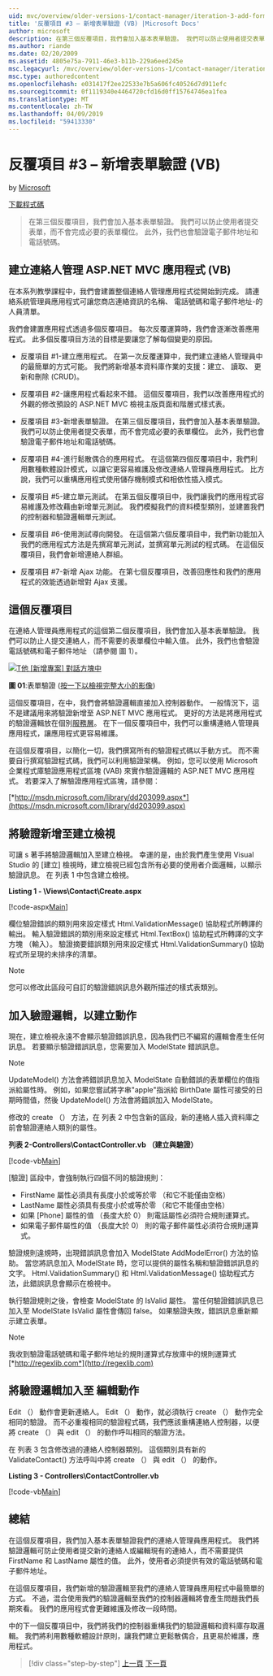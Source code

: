 ```yaml
---
uid: mvc/overview/older-versions-1/contact-manager/iteration-3-add-form-validation-vb
title: '反覆項目 #3 – 新增表單驗證 (VB) |Microsoft Docs'
author: microsoft
description: 在第三個反覆項目，我們會加入基本表單驗證。 我們可以防止使用者提交表單，而不會完成必要的表單欄位。 我們也會驗證 emai...
ms.author: riande
ms.date: 02/20/2009
ms.assetid: 4805e75a-7911-46e3-b11b-229a6eed245e
msc.legacyurl: /mvc/overview/older-versions-1/contact-manager/iteration-3-add-form-validation-vb
msc.type: authoredcontent
ms.openlocfilehash: e031417f2ee22533e7b5a606fc40526d7d911efc
ms.sourcegitcommit: 0f1119340e4464720cfd16d0ff15764746ea1fea
ms.translationtype: MT
ms.contentlocale: zh-TW
ms.lasthandoff: 04/09/2019
ms.locfileid: "59413330"
---
```

# <a name="iteration-3--add-form-validation-vb"></a>反覆項目 #3 – 新增表單驗證 (VB)

by [Microsoft](https://github.com/microsoft)

[下載程式碼](iteration-3-add-form-validation-vb/_static/contactmanager_3_vb1.zip)

> 在第三個反覆項目，我們會加入基本表單驗證。 我們可以防止使用者提交表單，而不會完成必要的表單欄位。 此外，我們也會驗證電子郵件地址和電話號碼。


## <a name="building-a-contact-management-aspnet-mvc-application-vb"></a>建立連絡人管理 ASP.NET MVC 應用程式 (VB)
  

在本系列教學課程中，我們會建置整個連絡人管理應用程式從開始到完成。 請連絡系統管理員應用程式可讓您商店連絡資訊的名稱、 電話號碼和電子郵件地址-的人員清單。

我們會建置應用程式透過多個反覆項目。 每次反覆運算時，我們會逐漸改善應用程式。 此多個反覆項目方法的目標是要讓您了解每個變更的原因。

- 反覆項目 #1-建立應用程式。 在第一次反覆運算中，我們建立連絡人管理員中的最簡單的方式可能。 我們將新增基本資料庫作業的支援：建立、 讀取、 更新和刪除 (CRUD)。

- 反覆項目 #2-讓應用程式看起來不錯。 這個反覆項目，我們以改善應用程式的外觀的修改預設的 ASP.NET MVC 檢視主版頁面和階層式樣式表。

- 反覆項目 #3-新增表單驗證。 在第三個反覆項目，我們會加入基本表單驗證。 我們可以防止使用者提交表單，而不會完成必要的表單欄位。 此外，我們也會驗證電子郵件地址和電話號碼。

- 反覆項目 #4-進行鬆散偶合的應用程式。 在這個第四個反覆項目中，我們利用數種軟體設計模式，以讓它更容易維護及修改連絡人管理員應用程式。 比方說，我們可以重構應用程式使用儲存機制模式和相依性插入模式。

- 反覆項目 #5-建立單元測試。 在第五個反覆項目中，我們讓我們的應用程式容易維護及修改藉由新增單元測試。 我們模擬我們的資料模型類別，並建置我們的控制器和驗證邏輯單元測試。

- 反覆項目 #6-使用測試導向開發。 在這個第六個反覆項目中，我們新功能加入我們的應用程式方法是先撰寫單元測試，並撰寫單元測試的程式碼。 在這個反覆項目，我們會新增連絡人群組。

- 反覆項目 #7-新增 Ajax 功能。 在第七個反覆項目，改善回應性和我們的應用程式的效能透過新增對 Ajax 支援。


## <a name="this-iteration"></a>這個反覆項目

在連絡人管理員應用程式的這個第二個反覆項目，我們會加入基本表單驗證。 我們可以防止人提交連絡人，而不需要的表單欄位中輸入值。 此外，我們也會驗證電話號碼和電子郵件地址 （請參閱 圖 1）。


[![T他 [新增專案] 對話方塊中](iteration-3-add-form-validation-vb/_static/image1.jpg)](iteration-3-add-form-validation-vb/_static/image1.png)

**圖 01**:表單驗證 ([按一下以檢視完整大小的影像](iteration-3-add-form-validation-vb/_static/image2.png))


這個反覆項目，在中，我們會將驗證邏輯直接加入控制器動作。 一般情況下，這不是建議用來將驗證新增至 ASP.NET MVC 應用程式。 更好的方法是將應用程式的驗證邏輯放在個別[服務層](http://martinfowler.com/eaaCatalog/serviceLayer.html)。 在下一個反覆項目中，我們可以重構連絡人管理員應用程式，讓應用程式更容易維護。

在這個反覆項目，以簡化一切，我們撰寫所有的驗證程式碼以手動方式。 而不需要自行撰寫驗證程式碼，我們可以利用驗證架構。 例如，您可以使用 Microsoft 企業程式庫驗證應用程式區塊 (VAB) 來實作驗證邏輯的 ASP.NET MVC 應用程式。 若要深入了解驗證應用程式區塊，請參閱：

[*http://msdn.microsoft.com/library/dd203099.aspx*](https://msdn.microsoft.com/library/dd203099.aspx)

## <a name="adding-validation-to-the-create-view"></a>將驗證新增至建立檢視

可讓 s 著手將驗證邏輯加入至建立檢視。 幸運的是，由於我們產生使用 Visual Studio 的 [建立] 檢視時，建立檢視已經包含所有必要的使用者介面邏輯，以顯示驗證訊息。 在 列表 1 中包含建立檢視。

**Listing 1 - \Views\Contact\Create.aspx**

[!code-aspx[Main](iteration-3-add-form-validation-vb/samples/sample1.aspx)]

欄位驗證錯誤的類別用來設定樣式 Html.ValidationMessage() 協助程式所轉譯的輸出。 輸入驗證錯誤的類別用來設定樣式 Html.TextBox() 協助程式所轉譯的文字方塊 （輸入）。 驗證摘要錯誤類別用來設定樣式 Html.ValidationSummary() 協助程式所呈現的未排序的清單。

> [!NOTE] 
> 
> 您可以修改此區段可自訂的驗證錯誤訊息外觀所描述的樣式表類別。


## <a name="adding-validation-logic-to-the-create-action"></a>加入驗證邏輯，以建立動作

現在，建立檢視永遠不會顯示驗證錯誤訊息，因為我們已不編寫的邏輯會產生任何訊息。 若要顯示驗證錯誤訊息，您需要加入 ModelState 錯誤訊息。

> [!NOTE] 
> 
> UpdateModel() 方法會將錯誤訊息加入 ModelState 自動錯誤的表單欄位的值指派給屬性時。 例如，如果您嘗試將字串"apple"指派給 BirthDate 屬性可接受的日期時間值，然後 UpdateModel() 方法會將錯誤加入 ModelState。


修改的 create （） 方法，在 列表 2 中包含新的區段，新的連絡人插入資料庫之前會驗證連絡人類別的屬性。

**列表 2-Controllers\ContactController.vb （建立與驗證）**

[!code-vb[Main](iteration-3-add-form-validation-vb/samples/sample2.vb)]

[驗證] 區段中，會強制執行四個不同的驗證規則：

- FirstName 屬性必須具有長度小於或等於零 （和它不能僅由空格）
- LastName 屬性必須具有長度小於或等於零 （和它不能僅由空格）
- 如果 [Phone] 屬性的值 （長度大於 0） 則電話屬性必須符合規則運算式。
- 如果電子郵件屬性的值 （長度大於 0） 則的電子郵件屬性必須符合規則運算式。

驗證規則違規時，出現錯誤訊息會加入 ModelState AddModelError() 方法的協助。 當您將訊息加入 ModelState 時，您可以提供的屬性名稱和驗證錯誤訊息的文字。 Html.ValidationSummary() 和 Html.ValidationMessage() 協助程式方法，此錯誤訊息會顯示在檢視中。

執行驗證規則之後，會檢查 ModelState 的 IsValid 屬性。 當任何驗證錯誤訊息已加入至 ModelState IsValid 屬性會傳回 false。 如果驗證失敗，錯誤訊息重新顯示建立表單。

> [!NOTE] 
> 
> 我收到驗證電話號碼和電子郵件地址的規則運算式存放庫中的規則運算式 [*http://regexlib.com*](http://regexlib.com)


## <a name="adding-validation-logic-to-the-edit-action"></a>將驗證邏輯加入至 編輯動作

Edit （） 動作會更新連絡人。 Edit （） 動作，就必須執行 create （） 動作完全相同的驗證。 而不必重複相同的驗證程式碼，我們應該重構連絡人控制器，以便將 create （） 與 edit （） 的動作呼叫相同的驗證方法。

在 列表 3 包含修改過的連絡人控制器類別。 這個類別具有新的 ValidateContact() 方法呼叫中將 create （） 與 edit （） 的動作。

**Listing 3 - Controllers\ContactController.vb**

[!code-vb[Main](iteration-3-add-form-validation-vb/samples/sample3.vb)]

## <a name="summary"></a>總結

在這個反覆項目，我們加入基本表單驗證我們的連絡人管理員應用程式。 我們將驗證邏輯可防止使用者提交新的連絡人或編輯現有的連絡人，而不需要提供 FirstName 和 LastName 屬性的值。 此外，使用者必須提供有效的電話號碼和電子郵件地址。

在這個反覆項目，我們新增的驗證邏輯至我們的連絡人管理員應用程式中最簡單的方式。 不過，混合使用我們的驗證邏輯至我們的控制器邏輯將會產生問題我們長期來看。 我們的應用程式會更難維護及修改一段時間。

中的下一個反覆項目中，我們將我們的控制器重構我們的驗證邏輯和資料庫存取邏輯。 我們將利用數種軟體設計原則，讓我們建立更鬆散偶合，且更易於維護，應用程式。

> [!div class="step-by-step"]
> [上一頁](iteration-2-make-the-application-look-nice-vb.md)
> [下一頁](iteration-4-make-the-application-loosely-coupled-vb.md)
